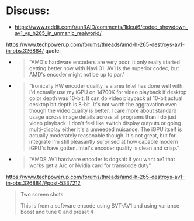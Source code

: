 # Discuss:
- https://www.reddit.com/r/unRAID/comments/1klcuj6/codec_showdown_av1_vs_h265_in_unmanic_realworld/

https://www.techpowerup.com/forums/threads/amd-h-265-destroys-av1-in-obs.326884/
quote:
- >"AMD's hardware encoders are very poor. It only really started getting better now with Navi 31. AV1 is the superior codec, but AMD's encoder might not be up to par."
- >"Ironically HW encoder quality is a area Intel has done well with. I'd actually use my iGPU on 14700K for video playback if desktop color depth was 10-bit. It can do video playback at 10-bit actual desktop bit depth is 8-bit. It's not worth the aggravation even though the video quality is better. I care more about standard usage across image details across all programs than I do just video playback. I don't feel like switch display outputs or going multi-display either it's a unneeded nuisance. The iGPU itself is actually moderately reasonable though. It's not great, but for integrate I'm still pleasantly surprised at how capable modern iGPU's have gotten. Intel's encoder quality is clean and crisp."
- >"AMDS AV1 hardware encoder is dogshit if you want av1 that works get a Arc or Nvidia card for transcode duty"

https://www.techpowerup.com/forums/threads/amd-h-265-destroys-av1-in-obs.326884/#post-5337212
>Two screen shots
>
>This is from a software encode using SVT-AV1 and using variance boost and tune 0 and preset 4
